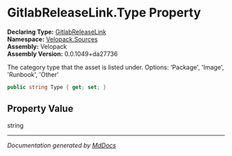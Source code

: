 ﻿<!--  
  <auto-generated>   
    The contents of this file were generated by a tool.  
    Changes to this file may be list if the file is regenerated  
  </auto-generated>   
-->

# GitlabReleaseLink.Type Property

**Declaring Type:** [GitlabReleaseLink](../index.md)  
**Namespace:** [Velopack.Sources](../../index.md)  
**Assembly:** Velopack  
**Assembly Version:** 0.0.1049+da27736

The category type that the asset is listed under. Options: 'Package', 'Image', 'Runbook', 'Other'

```csharp
public string Type { get; set; }
```

## Property Value

string

___

*Documentation generated by [MdDocs](https://github.com/ap0llo/mddocs)*
